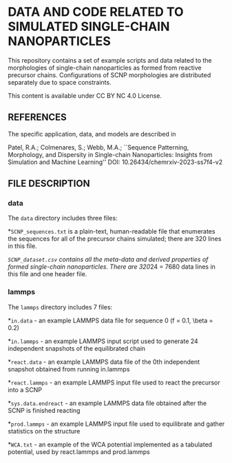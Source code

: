 # DATA AND CODE RELATED TO SIMULATED SINGLE-CHAIN NANOPARTICLES

This repository contains a set of example scripts and data related to the morphologies of single-chain nanoparticles as formed from reactive precursor chains. Configurations of SCNP morphologies are distributed separately due to space constraints. 

This content is available under CC BY NC 4.0 License.

## REFERENCES

The specific application, data, and models are described in 

Patel, R.A.; Colmenares, S.; Webb, M.A.; ``Sequence Patterning, Morphology, and Dispersity in Single-chain Nanoparticles: Insights from Simulation and Machine Learning'' DOI: 10.26434/chemrxiv-2023-ss7f4-v2

## FILE DESCRIPTION

### data

The `data` directory includes three files: 

*`SCNP_sequences.txt` is a plain-text, human-readable file that enumerates the sequences for all of the precursor chains simulated; there are 320 lines in this file. 

*`SCNP_dataset.csv` contains all the meta-data and derived properties of formed single-chain nanoparticles. There are 320*24 = 7680 data lines in this file and one header file. 

### lammps
The `lammps` directory includes 7 files:

*`in.data` - an example LAMMPS data file for sequence 0 (f = 0.1, \beta = 0.2)

*`in.lammps` - an example LAMMPS input script used to generate 24 independent snapshots of the equilibrated chain

*`react.data` - an example LAMMPS data file of the 0th independent snapshot obtained from running in.lammps

*`react.lammps` - an example LAMMPS input file used to react the precursor into a SCNP

*`sys.data.endreact` - an example LAMMPS data file obtained after the SCNP is finished reacting

*`prod.lammps` - an example LAMMPS input file used to equilibrate and gather statistics on the structure

*`WCA.txt` - an example of the WCA potential implemented as a tabulated potential, used by react.lammps and prod.lammps
